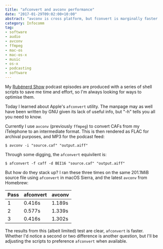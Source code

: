 ```yaml
---
title: "afconvert and avconv performance"
date: "2017-01-29T09:02:00+10:00"
abstract: "avconv is cross platform, but fconvert is marginally faster."
category: Infocomm
tag:
- software
- audio
- avconv
- ffmpeg
- mac-os
- mac-os-x
- music
- os-x
- podcasting
- software
---
```

My [Rubénerd Show] podcast episodes are produced with a series of shell scripts to save me time and effort, so I'm always looking for ways to optimise them.

Today I learned about Apple's `afconvert` utility. The manpage may as well have been written by GNU given its lack of useful info, but "-h" tells you all you need to know.

Currently I use `avconv` (previously `ffmpeg`) to convert CAFs from my iTelephone to an intermediate format. This is then rendered as FLAC for archival purposes, and MP3 for the podcast feed:

    $ avconv -i "source.caf" "output.aiff"

Through some digging, the `afconvert` equivilent is:

    $ afconvert -f caff -d BEI16 "source.caf" "output.aiff"

But how do they stack up? I ran these three times on the same 201.1MiB source file using `afconvert` in macOS Sierra, and the latest `avconv` from Homebrew:

<table>
<thead>
<tr>
<th>Pass</th>
<th>afconvert</th>
<th>avconv</th>
</tr>
</thead>
<tbody>
<tr>
<td>1</td>
<td>0.416s</td>
<td>1.189s</td>
</tr>
<tr>
<td>2</td>
<td>0.577s</td>
<td>1.339s</td>
</tr>
<tr>
<td>3</td>
<td>0.416s</td>
<td>1.302s</td>
</tr>
</table>

The results from this (albeit limited) test are clear, `afconvert` is faster. Whether I'd notice a second or two difference is another question, but I'll be adjusting the scripts to preference `afconvert` when available.

[Rubénerd Show]: https://rubenerd.com/show/

